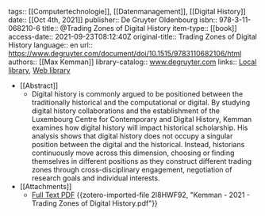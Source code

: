 tags:: [[Computertechnologie]], [[Datenmanagement]], [[Digital History]]
date:: [[Oct 4th, 2021]]
publisher:: De Gruyter Oldenbourg
isbn:: 978-3-11-068210-6
title:: @Trading Zones of Digital History
item-type:: [[book]]
access-date:: 2021-09-23T08:12:40Z
original-title:: Trading Zones of Digital History
language:: en
url:: https://www.degruyter.com/document/doi/10.1515/9783110682106/html
authors:: [[Max Kemman]]
library-catalog:: www.degruyter.com
links:: [Local library](zotero://select/groups/2386895/items/W3K9IB9N), [Web library](https://www.zotero.org/groups/2386895/items/W3K9IB9N)

- [[Abstract]]
	- Digital history is commonly argued to be positioned between the traditionally historical and the computational or digital. By studying digital history collaborations and the establishment of the Luxembourg Centre for Contemporary and Digital History, Kemman examines how digital history will impact historical scholarship. His analysis shows that digital history does not occupy a singular position between the digital and the historical. Instead, historians continuously move across this dimension, choosing or finding themselves in different positions as they construct different trading zones through cross-disciplinary engagement, negotiation of research goals and individual interests.
- [[Attachments]]
	- [Full Text PDF](https://www.degruyter.com/document/doi/10.1515/9783110682106-fm/pdf) {{zotero-imported-file 2I8HWF92, "Kemman - 2021 - Trading Zones of Digital History.pdf"}}